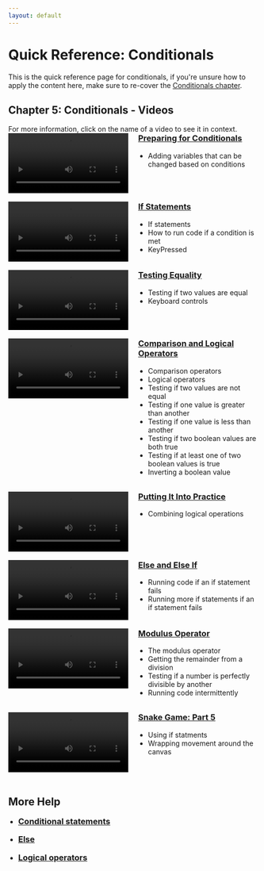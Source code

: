 ```yaml
---
layout: default
---
```


<style>
        .vid-container {
            display: flex;
            align-items: flex-start;
        }

        .vid-video {
            flex: 1;
        }

        .vid-content {
            flex: 1;
            margin-left: 20px;
        }

        h3 {
            margin-top: 0;
        }

        ul {
            padding-left: 20px;
        }
    </style>
<h1>Quick Reference: Conditionals</h1>

This is the quick reference page for conditionals, if you're unsure how to apply the content here, make sure to re-cover the <a href="../Lessons/conditionals">Conditionals chapter</a>.

<h2>Chapter 5: Conditionals - Videos</h2>
For more information, click on the name of a video to see it in context.
<br>
<div class="vid-container">
	<div class="vid-video">
		<video width="100%" controls>
			<source src="{{ site.baseurl }}Videos/MovementVariables.mp4" type="video/mp4">
			Your browser does not support the video tag.
		</video>
	</div>
	<div class="vid-content">
		<h3><a href="{{ site.baseurl }}Lessons/conditionals">Preparing for Conditionals</a></h3>
		<ul>
            <li>Adding variables that can be changed based on conditions</li>
		</ul>
	</div>
</div>
<br>
<div class="vid-container">
	<div class="vid-video">
		<video width="100%" controls>
			<source src="{{ site.baseurl }}Videos/IfStatements.mp4" type="video/mp4">
			Your browser does not support the video tag.
		</video>
	</div>
	<div class="vid-content">
		<h3><a href="{{ site.baseurl }}Lessons/conditionals#if_statements">If Statements</a></h3>
		<ul>
            <li>If statements</li>
            <li>How to run code if a condition is met</li>
            <li>KeyPressed</li>
		</ul>
	</div>
</div>
<br>
<div class="vid-container">
	<div class="vid-video">
		<video width="100%" controls>
			<source src="{{ site.baseurl }}Videos/TestingEquality.mp4" type="video/mp4">
			Your browser does not support the video tag.
		</video>
	</div>
	<div class="vid-content">
		<h3><a href="{{ site.baseurl }}Lessons/conditionals#testing_equality">Testing Equality</a></h3>
		<ul>
            <li>Testing if two values are equal</li>
            <li>Keyboard controls</li>
		</ul>
	</div>
</div>
<br>
<div class="vid-container">
	<div class="vid-video">
		<video width="100%" controls>
			<source src="{{ site.baseurl }}Videos/BooleanOperators.mp4" type="video/mp4">
			Your browser does not support the video tag.
		</video>
	</div>
	<div class="vid-content">
		<h3><a href="{{ site.baseurl }}Lessons/conditionals#comparison_and_logical_operators">Comparison and Logical Operators</a></h3>
		<ul>
            <li>Comparison operators</li>
            <li>Logical operators</li>
            <li>Testing if two values are not equal</li>
            <li>Testing if one value is greater than another</li>
            <li>Testing if one value is less than another</li>
            <li>Testing if two boolean values are both true</li>
            <li>Testing if at least one of two boolean values is true</li>
            <li>Inverting a boolean value</li>
		</ul>
	</div>
</div>
<br>
<div class="vid-container">
	<div class="vid-video">
		<video width="100%" controls>
			<source src="{{ site.baseurl }}Videos/LogicalOperators.mp4" type="video/mp4">
			Your browser does not support the video tag.
		</video>
	</div>
	<div class="vid-content">
		<h3><a href="{{ site.baseurl }}Lessons/conditionals#putting_it_into_practice">Putting It Into Practice</a></h3>
		<ul>
            <li>Combining logical operations</li>
		</ul>
	</div>
</div>
<br>
<div class="vid-container">
	<div class="vid-video">
		<video width="100%" controls>
			<source src="{{ site.baseurl }}Videos/ElseAndElseIf.mp4" type="video/mp4">
			Your browser does not support the video tag.
		</video>
	</div>
	<div class="vid-content">
		<h3><a href="{{ site.baseurl }}Lessons/conditionals#else_and_else_if">Else and Else If</a></h3>
		<ul>
            <li>Running code if an if statement fails</li>
            <li>Running more if statements if an if statement fails</li>
		</ul>
	</div>
</div>
<br>
<div class="vid-container">
	<div class="vid-video">
		<video width="100%" controls>
			<source src="{{ site.baseurl }}Videos/Modulus.mp4" type="video/mp4">
			Your browser does not support the video tag.
		</video>
	</div>
	<div class="vid-content">
		<h3><a href="{{ site.baseurl }}Lessons/conditionals#modulus_operator">Modulus Operator</a></h3>
		<ul>
            <li>The modulus operator</li>
            <li>Getting the remainder from a division</li>
            <li>Testing if a number is perfectly divisible by another</li>
            <li>Running code intermittently</li>
		</ul>
	</div>
</div>
<br>
<div class="vid-container">
	<div class="vid-video">
		<video width="100%" controls>
			<source src="{{ site.baseurl }}Videos/SnakePart5.mp4" type="video/mp4">
			Your browser does not support the video tag.
		</video>
	</div>
	<div class="vid-content">
		<h3><a href="{{ site.baseurl }}Lessons/conditionals#snake_video">Snake Game: Part 5</a></h3>
		<ul>
            <li>Using if statments</li>
            <li>Wrapping movement around the canvas</li>
		</ul>
	</div>
</div>
<br>


<h2>More Help</h2>
<ul>
    <li><h3><a href="https://youtu.be/4JzDttgdILQ?si=GeCVwZW_atz-fZy4&t=7368" target="_blank">Conditional statements</a></h3></li>
    <li><h3><a href="https://youtu.be/4JzDttgdILQ?si=mFjp2IhkwFgY2Z1q&t=7830" target="_blank">Else</a></h3></li>
    <li><h3><a href="https://youtu.be/4JzDttgdILQ?si=VexMzMIKd2eTuC76&t=8311" target="_blank">Logical operators</a></h3></li>
</ul>
<br>